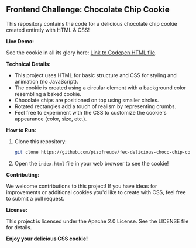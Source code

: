 ## Frontend Challenge: Chocolate Chip Cookie

This repository contains the code for a delicious chocolate chip cookie created entirely with HTML & CSS! 

**Live Demo:**

See the cookie in all its glory here: [Link to Codepen HTML file](https://codepen.io/pizofreude/pen/MWRpZYJ).

**Technical Details:**

* This project uses HTML for basic structure and CSS for styling and animation (no JavaScript).
* The cookie is created using a circular element with a background color resembling a baked cookie.
* Chocolate chips are positioned on top using smaller circles.
* Rotated rectangles add a touch of realism by representing crumbs.
* Feel free to experiment with the CSS to customize the cookie's appearance (color, size, etc.).

**How to Run:**

1. Clone this repository:

   ```bash
   git clone https://github.com/pizofreude/fec-delicious-choco-chip-cookie
   ```

2. Open the `index.html` file in your web browser to see the cookie!

**Contributing:**

We welcome contributions to this project! If you have ideas for improvements or additional cookies you'd like to create with CSS, feel free to submit a pull request.

**License:**

This project is licensed under the Apache 2.0 License. See the LICENSE file for details.


**Enjoy your delicious CSS cookie!**
